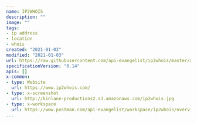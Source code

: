 ```yaml
---
name: IP2WHOIS
description: ""
image: ""
tags:
- ip address
- location
- whois
created: "2021-01-03"
modified: "2021-01-03"
url: https://raw.githubusercontent.com/api-evangelist/ip2whois/master/apis.json
specificationVersion: "0.14"
apis: []
x-common:
- type: Website
  url: https://www.ip2whois.com/
- type: x-screenshot
  url: http://kinlane-productions2.s3.amazonaws.com/ip2whois.jpg
- type: x-workspace
  url: https://www.postman.com/api-evangelist/workspace/ip2whois/overview
...
```


